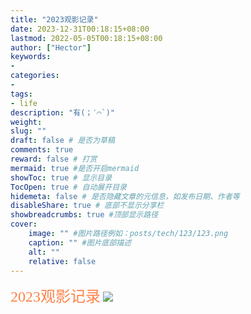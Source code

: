 ```yaml
---
title: "2023观影记录"
date: 2023-12-31T00:18:15+08:00
lastmod: 2022-05-05T00:18:15+08:00
author: ["Hector"]
keywords: 
- 
categories: 
- 
tags: 
- life
description: "有(；′⌒`)"
weight:
slug: ""
draft: false # 是否为草稿
comments: true
reward: false # 打赏
mermaid: true #是否开启mermaid
showToc: true # 显示目录
TocOpen: true # 自动展开目录
hidemeta: false # 是否隐藏文章的元信息，如发布日期、作者等
disableShare: true # 底部不显示分享栏
showbreadcrumbs: true #顶部显示路径
cover:
    image: "" #图片路径例如：posts/tech/123/123.png
    caption: "" #图片底部描述
    alt: ""
    relative: false
---
```

<font color =FF8247 size = "5" face = "微软雅黑">2023观影记录</font>
![](/img/2023观影记录.jpg)

